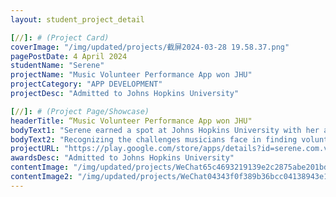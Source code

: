 ```yaml
---
layout: student_project_detail

[//]: # (Project Card)
coverImage: "/img/updated/projects/截屏2024-03-28 19.58.37.png"
pagePostDate: 4 April 2024
studentName: "Serene"
projectName: "Music Volunteer Performance App won JHU"
projectCategory: "APP DEVELOPMENT"
projectDesc: "Admitted to Johns Hopkins University"

[//]: # (Project Page/Showcase)
headerTitle: “Music Volunteer Performance App won JHU"
bodyText1: "Serene earned a spot at Johns Hopkins University with her app Vusic, designed to support musicians in finding volunteer performance opportunities!"
bodyText2: "Recognizing the challenges musicians face in finding volunteer gigs, Serene was inspired to create Vusic - a mobile app that aggregates all-volunteer event information, making it easy for musicians to find and participate in performances, with a focus on entertaining the elderly."
projectURL: "https://play.google.com/store/apps/details?id=serene.com.volunteer_app&pli=1"
awardsDesc: "Admitted to Johns Hopkins University"
contentImage: "/img/updated/projects/WeChat65c4693219139e2c2875abe201bdebd2.jpg"
contentImage2: "/img/updated/projects/WeChat04343f0f389b36bcc04138943e18a680.jpg"
---
```


